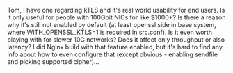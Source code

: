 Tom,
I have one regarding kTLS and it's real world usability for end users. Is it only useful for people with 100Gbit NICs for like $1000+? Is there a reason why it's still not enabled by default (at least openssl side in base system, where WITH_OPENSSL_KTLS=1 is required in src.conf). Is it even worth playing with for slower 10G networks? Does it affect only throughput or also latency? I did Nginx build with that feature enabled, but it's hard to find any info about how to even configure that (except obvious - enabling sendfile and picking supported cipher)…
